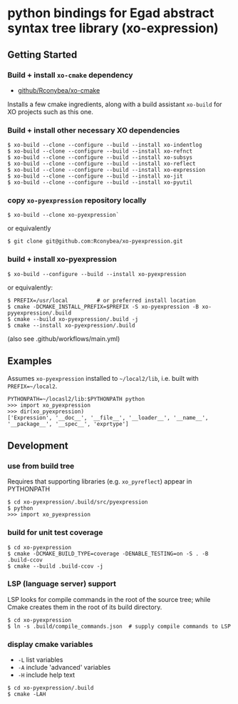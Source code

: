 # python bindings for Egad abstract syntax tree library (xo-expression)

## Getting Started

### Build + install `xo-cmake` dependency

- [github/Rconybea/xo-cmake](https://github.com/Rconybea/xo-cmake)

Installs a few cmake ingredients,  along with a build assistant `xo-build` for XO projects such as this one.

### Build + install other necessary XO dependencies

```
$ xo-build --clone --configure --build --install xo-indentlog
$ xo-build --clone --configure --build --install xo-refnct
$ xo-build --clone --configure --build --install xo-subsys
$ xo-build --clone --configure --build --install xo-reflect
$ xo-build --clone --configure --build --install xo-expression
$ xo-build --clone --configure --build --install xo-jit
$ xo-build --clone --configure --build --install xo-pyutil
```

### copy `xo-pyexpression` repository locally
```
$ xo-build --clone xo-pyexpression`
```

or equivalently
```
$ git clone git@github.com:Rconybea/xo-pyexpression.git
```

### build + install xo-pyexpression
```
$ xo-build --configure --build --install xo-pyexpression
```

or equivalently:
```
$ PREFIX=/usr/local         # or preferred install location
$ cmake -DCMAKE_INSTALL_PREFIX=$PREFIX -S xo-pyexpression -B xo-pyyexpression/.build
$ cmake --build xo-pyexpression/.build -j
$ cmake --install xo-pyexpression/.build
```
(also see .github/workflows/main.yml)

## Examples

Assumes `xo-pyexpression` installed to `~/local2/lib`,
i.e. built with `PREFIX=~/local2`.
```
PYTHONPATH=~/locasl2/lib:$PYTHONPATH python
>>> import xo_pyexpression
>>> dir(xo_pyexpression)
['Expression', '__doc__', '__file__', '__loader__', '__name__', '__package__', '__spec__', 'exprtype']
```

## Development

### use from build tree
Requires that supporting libraries (e.g. `xo_pyreflect`) appear in PYTHONPATH
```
$ cd xo-pyexpression/.build/src/pyexpression
$ python
>>> import xo_pyexpression
```

### build for unit test coverage
```
$ cd xo-pyexpression
$ cmake -DCMAKE_BUILD_TYPE=coverage -DENABLE_TESTING=on -S . -B .build-ccov
$ cmake --build .build-ccov -j
```

### LSP (language server) support

LSP looks for compile commands in the root of the source tree;
while Cmake creates them in the root of its build directory.

```
$ cd xo-pyexpression
$ ln -s .build/compile_commands.json  # supply compile commands to LSP
```

### display cmake variables

- `-L` list variables
- `-A` include 'advanced' variables
- `-H` include help text

```
$ cd xo-pyexpression/.build
$ cmake -LAH
```
